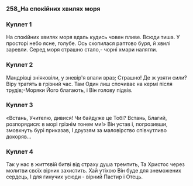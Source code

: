 ### 258_На спокійних хвилях моря
### Куплет 1
На спокійних хвилях моря вдаль кудись човен пливе. Всюди тиша. У просторі небо ясне, голубе. Ось схопилася раптово буря, й хвилі заревли. Серед моря страшно стало,- чорні хмари налягли.
### Куплет 2
Мандрівці зніяковіли, у зневір'я впали враз; Страшно! Де ж узяти сили? Віру тратять в грізний час. Там Один лиш спочиває на кермі після трудів;-Моряки Його благають, і Він голову підвів.
### Куплет 3
«Встань, Учителю, дивися! Чи байдуже це Тобі? Встань, Благий, розпорядися: в морі грізнім тонем ми!» Він устав і, погрозивши, змовкнуть бурі приказав, І друззям за маловірство співчутливо докоряв...
### Куплет 4
Так у нас в життєвій битві від страху душа тремтить, Та Христос через молитви своїх вірних захистить. Хай утіхою Він буде для знеможених сердець, І для гинучих усюди - вірний Пастир і Отець.
